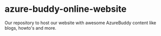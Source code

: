 # azure-buddy-online-website
Our repository to host our website  with awesome AzureBuddy content like  blogs, howto's and more.

